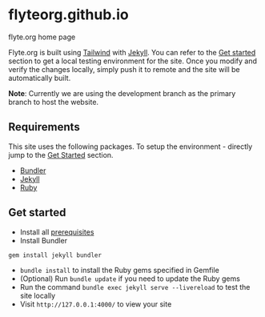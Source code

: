 # flyteorg.github.io

flyte.org home page

Flyte.org is built using [Tailwind](https://tailwindcss.com) with [Jekyll](https://jekyllrb.com/). You can refer to the [Get started](#get-started) section to get a local testing environment for the site. Once you modify and verify the changes locally, simply push it to remote and the site will be automatically built.

**Note**: Currently we are using the development branch as the primary branch to host the website.

## Requirements

This site uses the following packages. To setup the environment - directly jump to the [Get Started](#get-started) section.

- [Bundler](http://bundler.io/)
- [Jekyll](https://jekyllrb.com/)
- [Ruby](https://www.ruby-lang.org/en/)

## Get started

- Install all [prerequisites](https://jekyllrb.com/docs/installation/)
- Install Bundler

```
gem install jekyll bundler
```

- `bundle install` to install the Ruby gems specified in Gemfile
- (Optional) Run `bundle update` if you need to update the Ruby gems
- Run the command `bundle exec jekyll serve --livereload` to test the site locally
- Visit `http://127.0.0.1:4000/` to view your site
